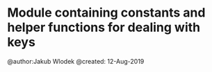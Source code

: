 # Module containing constants and helper functions for dealing with keys


@author:Jakub Wlodek
@created: 12-Aug-2019